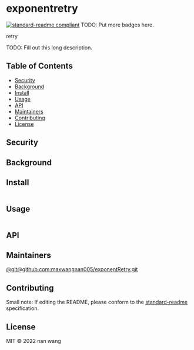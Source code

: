 # exponentretry

[![standard-readme compliant](https://img.shields.io/badge/standard--readme-OK-green.svg?style=flat-square)](https://github.com/RichardLitt/standard-readme)
TODO: Put more badges here.

retry

TODO: Fill out this long description.

## Table of Contents

- [Security](#security)
- [Background](#background)
- [Install](#install)
- [Usage](#usage)
- [API](#api)
- [Maintainers](#maintainers)
- [Contributing](#contributing)
- [License](#license)

## Security

## Background

## Install

```
```

## Usage

```
```

## API

## Maintainers

[@git@github.com:maxwangnan005/exponentRetry.git](https://github.com/git@github.com:maxwangnan005/exponentRetry.git)

## Contributing



Small note: If editing the README, please conform to the [standard-readme](https://github.com/RichardLitt/standard-readme) specification.

## License

MIT © 2022 nan wang
